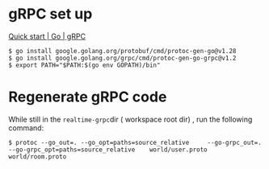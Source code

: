 # gRPC set up
[Quick start | Go | gRPC](https://grpc.io/docs/languages/go/quickstart/)

```
$ go install google.golang.org/protobuf/cmd/protoc-gen-go@v1.28
$ go install google.golang.org/grpc/cmd/protoc-gen-go-grpc@v1.2
$ export PATH="$PATH:$(go env GOPATH)/bin"
```

# Regenerate gRPC code
While still in the `realtime-grpc`dir ( workspace root dir) , run the following command:
```
$ protoc --go_out=. --go_opt=paths=source_relative     --go-grpc_out=. --go-grpc_opt=paths=source_relative    world/user.proto world/room.proto
```

